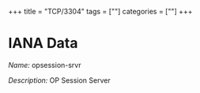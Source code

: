 +++
title = "TCP/3304"
tags = [""]
categories = [""]
+++

# IANA Data

_Name:_ opsession-srvr

_Description:_ OP Session Server

